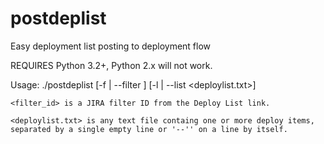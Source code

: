# postdeplist
Easy deployment list posting to deployment flow

REQUIRES Python 3.2+, Python 2.x will not work.

Usage: ./postdeplist [-f | --filter <filter id>] [-l | --list <deploylist.txt>]

	<filter_id> is a JIRA filter ID from the Deploy List link.

	<deploylist.txt> is any text file containg one or more deploy items,
	separated by a single empty line or '--'' on a line by itself.
